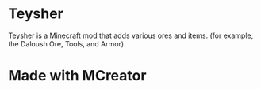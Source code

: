 # Teysher
Teysher is a Minecraft mod that adds various ores and items. (for example, the Daloush Ore, Tools, and Armor)



# Made with MCreator
